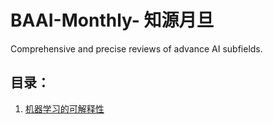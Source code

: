 # BAAI-Monthly- 知源月旦
Comprehensive and precise reviews of advance AI subfields.

## 目录：
1. [机器学习的可解释性]()
